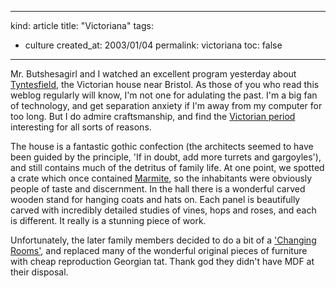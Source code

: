 -----
kind: article
title: "Victoriana"
tags:
- culture
created_at: 2003/01/04
permalink: victoriana
toc: false
-----

<p>Mr. Butshesagirl and I watched an excellent program yesterday about <a href="http://www.nationaltrust.org.uk/main/help/tyntesfield/" title="The National Trust: Tyntesfield Appeal">Tyntesfield</a>, the Victorian house near Bristol. As those of you who read this weblog regularly will know, I'm not one for adulating the past. I'm a big fan of technology, and get separation anxiety if I'm away from my computer for too long. But I do admire craftsmanship, and find the <a href="http://www.rousette.org.uk/blog/archives/apple-and-victorian-engineers" title="Apple and Victorian Engineers">Victorian period</a> interesting for all sorts of reasons.</p>

<p>The house is a fantastic gothic confection (the architects seemed to have been guided by the principle, 'If in doubt, add more turrets and gargoyles'), and still contains much of the detritus of family life. At one point, we spotted a crate which once contained <a href="http://www.ilovemarmite.com/marmite/default.asp" title="ilovemarmite">Marmite</a>, so the inhabitants were obviously people of taste and discernment. In the hall there is a wonderful carved wooden stand for hanging coats and hats on. Each panel is beautifully carved with incredibly detailed studies of vines, hops and roses, and each is different. It really is a stunning piece of work.</p>

<p>Unfortunately, the later family members decided to do a bit of a <a href="http://www.bbc.co.uk/homes/changingrooms/" title="Changing Rooms">'Changing Rooms'</a>, and replaced many of the wonderful original pieces of furniture with cheap reproduction Georgian tat. Thank god they didn't have MDF at their disposal.</p>
